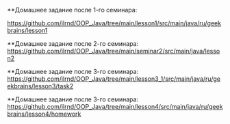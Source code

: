 **Домашнее задание после 1-го семинара:

https://github.com/ilrnd/OOP_Java/tree/main/lesson1/src/main/java/ru/geekbrains/lesson1

**Домашнее задание после 2-го семинара:
https://github.com/ilrnd/OOP_Java/tree/main/seminar2/src/main/java/lesson2

**Домашнее задание после 3-го семинара:
https://github.com/ilrnd/OOP_Java/tree/main/lesson3_1/src/main/java/ru/geekbrains/lesson3/task2

**Домашнее задание после 3-го семинара:
https://github.com/ilrnd/OOP_Java/tree/main/lesson4/src/main/java/ru/geekbrains/lesson4/homework